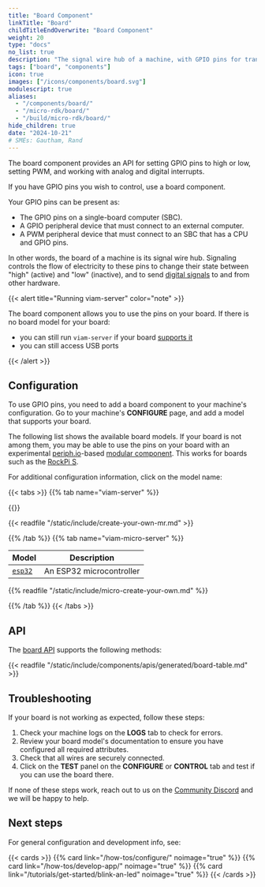 ```yaml
---
title: "Board Component"
linkTitle: "Board"
childTitleEndOverwrite: "Board Component"
weight: 20
type: "docs"
no_list: true
description: "The signal wire hub of a machine, with GPIO pins for transmitting signals between the machine's computer and its other components."
tags: ["board", "components"]
icon: true
images: ["/icons/components/board.svg"]
modulescript: true
aliases:
  - "/components/board/"
  - "/micro-rdk/board/"
  - "/build/micro-rdk/board/"
hide_children: true
date: "2024-10-21"
# SMEs: Gautham, Rand
---
```


The board component provides an API for setting GPIO pins to high or low, setting PWM, and working with analog and digital interrupts.

If you have GPIO pins you wish to control, use a board component.

Your GPIO pins can be present as:

- The GPIO pins on a single-board computer (SBC).
- A GPIO peripheral device that must connect to an external computer.
- A PWM peripheral device that must connect to an SBC that has a CPU and GPIO pins.

In other words, the board of a machine is its signal wire hub.
Signaling controls the flow of electricity to these pins to change their state between "high" (active) and "low" (inactive), and to send [digital signals](https://en.wikipedia.org/wiki/Digital_signal) to and from other hardware.

{{< alert title="Running viam-server" color="note" >}}

The board component allows you to use the pins on your board.
If there is no board model for your board:

- you can still run `viam-server` if your board [supports it](/installation/viam-server-setup/#platform-requirements)
- you can still access USB ports

{{< /alert >}}

## Configuration

To use GPIO pins, you need to add a board component to your machine's configuration.
Go to your machine's **CONFIGURE** page, and add a model that supports your board.

The following list shows the available board models.
If your board is not among them, you may be able to use the pins on your board with an experimental [periph.io](https://periph.io/)-based [modular component](https://github.com/viam-labs/periph_board).
This works for boards such as the [RockPi S](https://wiki.radxa.com/RockpiS).

For additional configuration information, click on the model name:

{{< tabs >}}
{{% tab name="viam-server" %}}

{{<resources api="rdk:component:board" type="board" no-intro="true">}}

{{< readfile "/static/include/create-your-own-mr.md" >}}

{{% /tab %}}
{{% tab name="viam-micro-server" %}}

<!-- prettier-ignore -->
| Model | Description |
| ----- | ----------- |
| [`esp32`](esp32/) | An ESP32 microcontroller |

{{% readfile "/static/include/micro-create-your-own.md" %}}

{{% /tab %}}
{{< /tabs >}}

## API

The [board API](/dev/reference/apis/components/board/) supports the following methods:

{{< readfile "/static/include/components/apis/generated/board-table.md" >}}

## Troubleshooting

If your board is not working as expected, follow these steps:

1. Check your machine logs on the **LOGS** tab to check for errors.
1. Review your board model's documentation to ensure you have configured all required attributes.
1. Check that all wires are securely connected.
1. Click on the **TEST** panel on the **CONFIGURE** or **CONTROL** tab and test if you can use the board there.

If none of these steps work, reach out to us on the [Community Discord](https://discord.gg/viam) and we will be happy to help.

## Next steps

For general configuration and development info, see:

{{< cards >}}
{{% card link="/how-tos/configure/" noimage="true" %}}
{{% card link="/how-tos/develop-app/" noimage="true" %}}
{{% card link="/tutorials/get-started/blink-an-led" noimage="true" %}}
{{< /cards >}}
